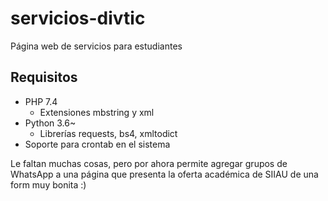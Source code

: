 # servicios-divtic
Página web de servicios para estudiantes

## Requisitos
* PHP 7.4
  * Extensiones mbstring y xml
* Python 3.6~
  * Librerías requests, bs4, xmltodict
* Soporte para crontab en el sistema

Le faltan muchas cosas, pero por ahora permite agregar grupos de WhatsApp a una página que presenta la oferta académica de SIIAU de una form muy bonita :)
